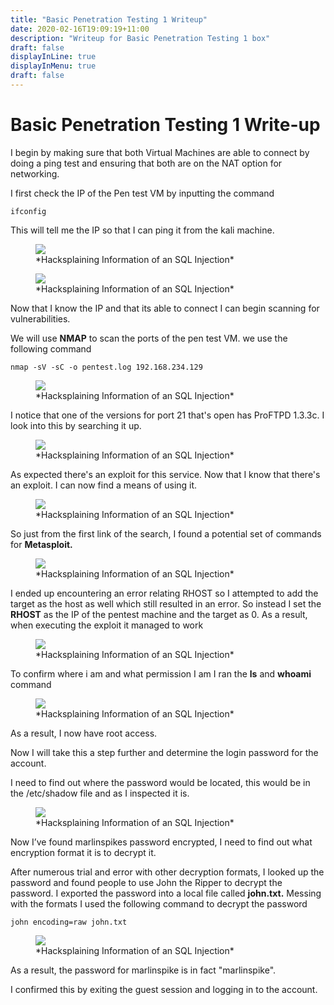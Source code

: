```yaml
---
title: "Basic Penetration Testing 1 Writeup"
date: 2020-02-16T19:09:19+11:00
description: "Writeup for Basic Penetration Testing 1 box"
draft: false
displayInLine: true
displayInMenu: true
draft: false
---
```


# Basic Penetration Testing 1 Write-up

I begin by making sure that both Virtual Machines are able to connect by doing a ping test and ensuring that both are on the NAT option for networking.

I first check the IP of the Pen test VM by inputting the command 

    ifconfig

This will tell me the IP so that I can ping it from the kali machine.

<figure>
<img src="/img/Basic.png" >
<figcaption>
*Hacksplaining Information of an SQL Injection*
</figcaption>
</figure>

<figure>
<img src="/img/Basic1.png" >
<figcaption>
*Hacksplaining Information of an SQL Injection*
</figcaption>
</figure>

Now that I know the IP and that its able to connect I can begin scanning for vulnerabilities.

We will use **NMAP** to scan the ports of the pen test VM. we use the following command

    nmap -sV -sC -o pentest.log 192.168.234.129

<figure>
<img src="/img/Basic2.png" >
<figcaption>
*Hacksplaining Information of an SQL Injection*
</figcaption>
</figure>

I notice that one of the versions for port 21 that's open has ProFTPD 1.3.3c. I look into this by searching it up.

<figure>
<img src="/img/Basic3.png" >
<figcaption>
*Hacksplaining Information of an SQL Injection*
</figcaption>
</figure>

As expected there's an exploit for this service. Now that I know that there's an exploit. I can now find a means of using it.

<figure>
<img src="/img/Basic4.png" >
<figcaption>
*Hacksplaining Information of an SQL Injection*
</figcaption>
</figure>

So just from the first link of the search, I found a potential set of commands for **Metasploit.** 

<figure>
<img src="/img/Basic5.png" >
<figcaption>
*Hacksplaining Information of an SQL Injection*
</figcaption>
</figure>

I ended up encountering an error relating RHOST so I attempted to add the target as the host as well which still resulted in an error. So instead I set the **RHOST** as the IP of the pentest machine and the target as 0. As a result, when executing the exploit it managed to work

<figure>
<img src="/img/Basic6.png" >
<figcaption>
*Hacksplaining Information of an SQL Injection*
</figcaption>
</figure>

To confirm where i am and what permission I am I ran the **ls** and **whoami** command

<figure>
<img src="/img/Basic7.png" >
<figcaption>
*Hacksplaining Information of an SQL Injection*
</figcaption>
</figure>

As a result, I now have root access.

Now I will take this a step further and determine the login password for the account.

I need to find out where the password would be located, this would be in the /etc/shadow file and as I inspected it is.

<figure>
<img src="/img/Basic8.png" >
<figcaption>
*Hacksplaining Information of an SQL Injection*
</figcaption>
</figure>

Now I’ve found marlinspikes password encrypted, I need to find out what encryption format it is to decrypt it.

After numerous trial and error with other decryption formats, I looked up the password and found people to use John the Ripper to decrypt the password. I exported the password into a local file called **john.txt.** Messing with the formats I used the following command to decrypt the password

    john encoding=raw john.txt

<figure>
<img src="/img/Basic9.png" >
<figcaption>
*Hacksplaining Information of an SQL Injection*
</figcaption>
</figure>

As a result, the password for marlinspike is in fact "marlinspike".

I confirmed this by exiting the guest session and logging in to the account.

